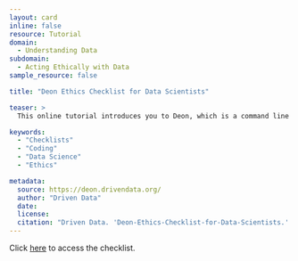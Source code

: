 ```yaml
---
layout: card
inline: false
resource: Tutorial
domain:
  - Understanding Data
subdomain:
  - Acting Ethically with Data
sample_resource: false

title: "Deon Ethics Checklist for Data Scientists"

teaser: >
  This online tutorial introduces you to Deon, which is a command line tool that generates an ethics checklist to help decide if a data project is ethical. This tutorial explains how one can create a custom checklist or use a default checklist split into different sections based upon the stage of ones project. This tutorial also includes a bibliography of readings about data ethics.

keywords:
  - "Checklists"
  - "Coding"
  - "Data Science"
  - "Ethics"

metadata:
  source: https://deon.drivendata.org/
  author: "Driven Data"
  date:
  license:
  citation: "Driven Data. 'Deon-Ethics-Checklist-for-Data-Scientists.' Data Ethics Repository. https://dataethicsrepository.iaa.ncsu.edu/2023/04/18/data-science-ethics-checklist/. Accessed on 15 July 2024."
---
```

Click [here](https://deon.drivendata.org/) to access the checklist.
